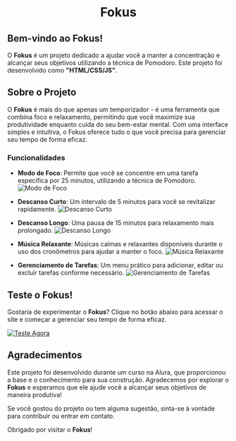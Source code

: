 <h1 align="center"> Fokus </h1>

## Bem-vindo ao Fokus!

O **Fokus** é um projeto dedicado a ajudar você a manter a concentração e alcançar seus objetivos utilizando a técnica de Pomodoro. Este projeto foi desenvolvido como **"HTML/CSS/JS"**.

## Sobre o Projeto

O **Fokus** é mais do que apenas um temporizador - é uma ferramenta que combina foco e relaxamento, permitindo que você maximize sua produtividade enquanto cuida do seu bem-estar mental. Com uma interface simples e intuitiva, o Fokus oferece tudo o que você precisa para gerenciar seu tempo de forma eficaz.

### Funcionalidades

- **Modo de Foco**: Permite que você se concentre em uma tarefa específica por 25 minutos, utilizando a técnica de Pomodoro.
![Modo de Foco](https://github.com/user-attachments/assets/9d53be5b-c6bb-4ad6-a86e-56f300d6f17e)

- **Descanso Curto**: Um intervalo de 5 minutos para você se revitalizar rapidamente.
![Descanso Curto](https://github.com/user-attachments/assets/3e0d0270-fad2-46b7-84d4-beef888156c0)

- **Descanso Longo**: Uma pausa de 15 minutos para relaxamento mais prolongado.
![Descanso Longo](https://github.com/user-attachments/assets/6f58120d-facc-4666-a602-504999f50ae4)

- **Música Relaxante**: Músicas calmas e relaxantes disponíveis durante o uso dos cronômetros para ajudar a manter o foco.
![Música Relaxante](https://github.com/user-attachments/assets/e6aeffa1-f5c5-40d8-a4b7-de12449b3682)

- **Gerenciamento de Tarefas**: Um menu prático para adicionar, editar ou excluir tarefas conforme necessário.
![Gerenciamento de Tarefas](https://github.com/user-attachments/assets/a57dde78-fb12-40bd-b3d2-c5bdde613e05)

## Teste o Fokus!

Gostaria de experimentar o **Fokus**? Clique no botão abaixo para acessar o site e começar a gerenciar seu tempo de forma eficaz.

[![Teste Agora](https://github.com/user-attachments/assets/035fabe3-c921-4829-b738-445a97aa0e6f)](https://fokus-ruddy.vercel.app/)

## Agradecimentos

Este projeto foi desenvolvido durante um curso na Alura, que proporcionou a base e o conhecimento para sua construção.
Agradecemos por explorar o **Fokus** e esperamos que ele ajude você a alcançar seus objetivos de maneira produtiva!

Se você gostou do projeto ou tem alguma sugestão, sinta-se à vontade para contribuir ou entrar em contato.

Obrigado por visitar o **Fokus**!

